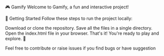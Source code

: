 🎮 Gamify
Welcome to Gamify, a fun and interactive project!

🚀 Getting Started
Follow these steps to run the project locally:

Download or clone the repository.
Save all the files in a single directory.
Open the index.html file in your browser.
That's it! You're ready to play and explore. 🌟

Feel free to contribute or raise issues if you find bugs or have suggestion
